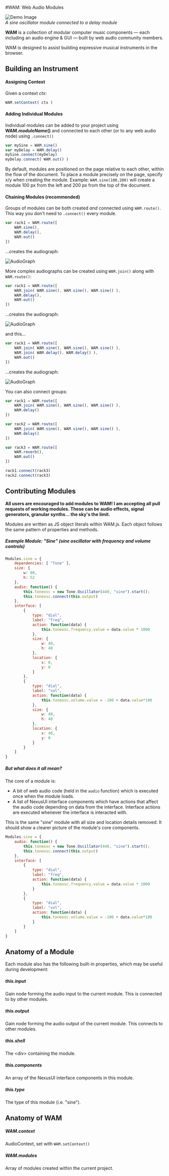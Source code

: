 #WAM: Web Audio Modules

![Demo Image](images/demo.png)
<br>*A sine oscillator module connected to a delay module*

**WAM** is a collection of modular computer music components –– each including an audio engine & GUI –– built by web audio community members.

WAM is designed to assist building expressive musical instruments in the browser.


## Building an Instrument

#### Assigning Context

Given a context *ctx*:

```js
WAM.setContext( ctx )
```



#### Adding Individual Modules

Individual modules can be added to your project using **WAM.*moduleName*()** and connected to each other (or to any web audio node) using `.connect()`

```js
var mySine = WAM.sine()
var myDelay = WAM.delay()
mySine.connect(myDelay)
myDelay.connect( WAM.out() )
```

By default, modules are positioned on the page relative to each other, within the flow of the document. To place a module precisely on the page, specify x/y when creating the module. Example: `WAM.sine(100,200)` will create a module 100 px from the left and 200 px from the top of the document.

#### Chaining Modules (recommended)

Groups of modules can be both created *and* connected using `WAM.route()`. This way you don't need to `.connect()` every module.

```js
var rack1 = WAM.route([
	WAM.sine(),
	WAM.delay(),
	WAM.out()
])
```

...creates the audiograph:

![AudioGraph](images/graph1.png)

More complex audiographs can be created using `WAM.join()` along with `WAM.route()`:

```js
var rack1 = WAM.route([
	WAM.join( WAM.sine(), WAM.sine(), WAM.sine() ),
	WAM.delay(),
	WAM.out()
])
```

...creates the audiograph:

![AudioGraph](images/graph2.png)

and this...

```js
var rack1 = WAM.route([
	WAM.join( WAM.sine(), WAM.sine(), WAM.sine() ),
	WAM.join( WAM.delay(), WAM.delay() ),
	WAM.out()
])
```

...creates the audiograph:

![AudioGraph](images/graph3.png)

You can also connect groups:

```js
var rack1 = WAM.route([
	WAM.join( WAM.sine(), WAM.sine(), WAM.sine() ),
	WAM.delay()
])

var rack2 = WAM.route([
	WAM.join( WAM.sine(), WAM.sine(), WAM.sine() ),
	WAM.delay()
])

var rack3 = WAM.route([
	WAM.reverb(),
	WAM.out()
])

rack1.connect(rack3)
rack2.connect(rack3)
```


## Contributing Modules

**All users are encouraged to add modules to WAM! I am accepting all pull requests of working modules. These can be audio effects, signal generators, granular synths... the sky's the limit.** 

Modules are written as JS object literals within WAM.js. Each object follows the same pattern of properties and methods.

##### Example Module: "Sine" (sine oscillator with frequency and volume controls)

```js
Modules.sine = { 
	dependencies: [ "Tone" ],
	size: {
		w: 80,
		h: 52
	},
	audio: function() {
		this.toneosc = new Tone.Oscillator(440, "sine").start();
		this.toneosc.connect(this.output)
	},
	interface: [
		{
			type: "dial",
			label: "freq",
			action: function(data) {
				this.toneosc.frequency.value = data.value * 1000
			},
			size: {
				w: 40,
				h: 40
			},
			location: {
				x: 0,
				y: 0
			}
		},
		{
			type: "dial",
			label: "vol",
			action: function(data) {
				this.toneosc.volume.value = -100 + data.value*100
			},
			size: {
				w: 40,
				h: 40
			},
			location: {
				x: 40,
				y: 0
			}
		}
	]
}
```

##### But what does it all mean?

The core of a module is:

- A bit of web audio code (held in the `audio` function) which is executed once when the module loads.
- A list of NexusUI interface components which have actions that affect the audio code depending on data from the interface. Interface actions are executed whenever the interface is interacted with.

This is the same "sine" module with all size and location details removed. It should show a clearer picture of the module's core components.

```js
Modules.sine = { 
	audio: function() {
		this.toneosc = new Tone.Oscillator(440, "sine").start();
		this.toneosc.connect(this.output)
	},
	interface: [
		{
			type: "dial",
			label: "freq",
			action: function(data) {
				this.toneosc.frequency.value = data.value * 1000
			}
		},
		{
			type: "dial",
			label: "vol",
			action: function(data) {
				this.toneosc.volume.value = -100 + data.value*100
			}
		}
	]
}
```


## Anatomy of a Module

Each module also has the following built-in properties, which may be useful during development:

##### this.input

Gain node forming the audio input to the current module. This is connected to by other modules.

##### this.output

Gain node forming the audio output of the current module. This connects to other modules.

##### this.shell

The &lt;div&gt; containing the module.

##### this.components

An array of the NexusUI interface components in this module.

##### this.type

The type of this module (i.e. "sine").


## Anatomy of WAM


##### WAM.context

AudioContext, set with `WAM.setContext()`

##### WAM.modules

Array of modules created within the current project.

